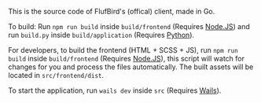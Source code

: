 This is the source code of FlufBird's (offical) client, made in Go.

To build: Run `npm run build` inside `build/frontend` (Requires [Node.JS](https://nodejs.org/en/download)) and run `build.py` inside `build/application` (Requires [Python](https://www.python.org/downloads)).

For developers, to build the frontend (HTML + SCSS + JS), run `npm run build` inside `build/frontend` (Requires [Node.JS](https://nodejs.org/en/download)), this script will watch for changes for you and process the files automatically. The built assets will be located in `src/frontend/dist`.

To start the application, run `wails dev` inside `src` (Requires [Wails](https://wails.io/docs/gettingstarted/installation)).